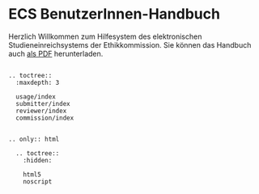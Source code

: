 # ECS BenutzerInnen-Handbuch

Herzlich Willkommen zum Hilfesystem des elektronischen Studieneinreichsystems der Ethikkommission.
Sie können das Handbuch auch [als PDF](https://ecs-org.github.io/ecs-docs/ecs-user-manual-de.pdf) herunterladen.

```eval_rst

.. toctree::
  :maxdepth: 3

  usage/index
  submitter/index
  reviewer/index
  commission/index


.. only:: html

  .. toctree::
    :hidden:

    html5
    noscript

```
